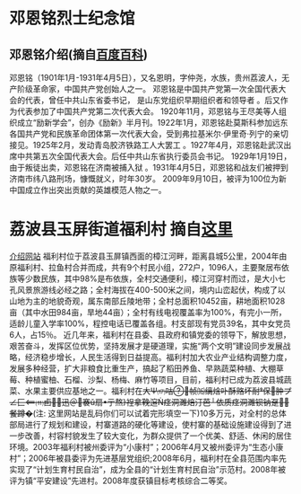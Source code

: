 # 邓恩铭烈士纪念馆
## 邓恩铭介绍(摘自[百度百科](https://baike.baidu.com/item/%E9%82%93%E6%81%A9%E9%93%AD/434109))
邓恩铭（1901年1月-1931年4月5日），又名恩明，字仲尧，水族，贵州荔波人，无产阶级革命家，中国共产党创始人之一。 
邓恩铭是中国共产党第一次全国代表大会的代表，曾任中共山东省委书记， 是山东党组织早期组织者和领导者 。后又作为代表参加了中国共产党第二次代表大会。
1920年11月，邓恩铭与王尽美等人组织成立“励新学会”，创办《励新》半月刊。1922年1月，邓恩铭赴莫斯科参加远东各国共产党和民族革命团体第一次代表大会，受到弗拉基米尔·伊里奇·列宁的亲切接见。1925年2月，发动青岛胶济铁路工人大罢工 。1927年4月，邓恩铭赴武汉出席中共第五次全国代表大会。后任中共山东省执行委员会书记。 1929年1月19日，由于叛徒出卖，邓恩铭在济南被捕入狱 。1931年4月5日，邓恩铭和战友们被押到济南市纬八路刑场，慷慨就义，时年30岁。 
2009年9月10日，被评为100位为新中国成立作出突出贡献的英雄模范人物之一。
# 荔波县玉屏街道福利村 摘自[这里](http://www.tcmap.com.cn/list/6/liboxianyupingjiedaogecunshequqingkuangjieshao.html)
[介绍网站](http://www.tcmap.com.cn/guizhou/liboxian_yupingzhen_fulicun.html)
福利村位于荔波县玉屏镇西面的樟江河畔，距离县城5公里，2004年由原福利村、拉鱼村合并而成，共有9个村民小组，272户，1096人，主要聚居布依族等少数民族，其中98%是布依族，全村交通便利，樟江河穿村而过，是大小七孔风景旅游线必经之路；全村海拔在400-500米之间，境内山峦起伏，构成了以山地为主的地貌奇观，属东南部丘陵地带；全村总面积10452亩，耕地面积1028亩（其中水田984亩，旱地44亩）；全村有线电视覆盖率为100%，有完小一所，适龄儿童入学率100%，程控电话已覆盖各组。村支部现有党员39名，其中女党员6人，占15％。
近几年来，福利村在县委、县政府和镇党委的领导下，解放思想，艰苦奋斗，发挥区位优势，坚持发展才是硬道理，实施“两个文明”建设同步发展战略，经济稳步增长，人民生活得到日益提高。福利村加大农业产业结构调整力度，发展多种经营，扩大非粮食比重生产，搞起了稻田养鱼、早熟蔬菜种植、大棚草莓、种植蜜柚、石榴、沙梨、杨梅、麻竹等项目，目前，福利村已成为荔波县城蔬菜、水果主要供应基地之一。福利村在~~大Ψ⒄咕帧⒃缡焓卟酥赂坏耐保肿プ∠匚⑾卣迅＠褰ǔ扇亍熬裎拿鞔逭痉洞濉焙汀芭┘依质痉洞濉钡钠趸餐蹲�~~(注: 这里网站是乱码你们可以试着完形填空一下)10多万元，对全村的总体部局进行了规划和建设，村寨道路的硬化等建设，使村寨的基础设施建设得到了进一步改善，村容村貌发生了较大变化，为群众提供了一个优美、舒适、休闲的居住环境。2003年福利村被州委评为“小康村”；2006年4月又被州委评为“生态小康村”；2006年被县委评为先进基层党组织;2008年6月，福利村在全县范围内率先实现了“计划生育村民自治”，成为全县的“计划生育村民自治”示范村。2008年被评为镇“平安建设”先进村。2008年度获镇目标考核综合二等奖。